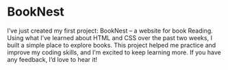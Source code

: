 # BookNest
I’ve just created my first project: BookNest – a website for book Reading. Using what I’ve learned about HTML and CSS over the past two weeks, I built a simple place to explore books. This project helped me practice and improve my coding skills, and I’m excited to keep learning more. If you have any feedback, I’d love to hear it!
